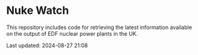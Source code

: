 # Nuke Watch

This repository includes code for retrieving the latest information available on the output of EDF nuclear power plants in the UK.

Last updated: 2024-08-27 21:08